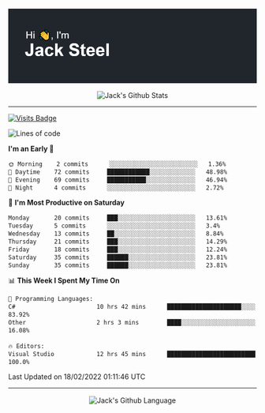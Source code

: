 <p align="center">
  <img align="center" src="https://github.com/JackSteel97/JackSteel97/blob/main/header.png?raw=true" alt="Hi, I'm Jack Steel" /> 
 </p>
<p align="center">
 <img align="center" src="https://github-readme-stats.vercel.app/api?username=jacksteel97&show_icons=true&count_private=true&theme=dracula" alt="Jack's Github Stats" /> 
</p>

<hr/>

[![Visits Badge](https://badges.pufler.dev/visits/JackSteel97/JackSteel97?color=blue&label=Profile%20Visits)](https://github.com/JackSteel97)
<!--START_SECTION:waka-->
![Lines of code](https://img.shields.io/badge/From%20Hello%20World%20I%27ve%20Written-911%20Thousand%20lines%20of%20code-blue)

**I'm an Early 🐤** 

```text
🌞 Morning    2 commits      ░░░░░░░░░░░░░░░░░░░░░░░░░   1.36% 
🌆 Daytime    72 commits     ████████████░░░░░░░░░░░░░   48.98% 
🌃 Evening    69 commits     ███████████░░░░░░░░░░░░░░   46.94% 
🌙 Night      4 commits      ░░░░░░░░░░░░░░░░░░░░░░░░░   2.72%

```
📅 **I'm Most Productive on Saturday** 

```text
Monday       20 commits     ███░░░░░░░░░░░░░░░░░░░░░░   13.61% 
Tuesday      5 commits      ░░░░░░░░░░░░░░░░░░░░░░░░░   3.4% 
Wednesday    13 commits     ██░░░░░░░░░░░░░░░░░░░░░░░   8.84% 
Thursday     21 commits     ███░░░░░░░░░░░░░░░░░░░░░░   14.29% 
Friday       18 commits     ███░░░░░░░░░░░░░░░░░░░░░░   12.24% 
Saturday     35 commits     ██████░░░░░░░░░░░░░░░░░░░   23.81% 
Sunday       35 commits     ██████░░░░░░░░░░░░░░░░░░░   23.81%

```


📊 **This Week I Spent My Time On** 

```text
💬 Programming Languages: 
C#                       10 hrs 42 mins      █████████████████████░░░░   83.92% 
Other                    2 hrs 3 mins        ████░░░░░░░░░░░░░░░░░░░░░   16.08%

🔥 Editors: 
Visual Studio            12 hrs 45 mins      █████████████████████████   100.0%

```


 Last Updated on 18/02/2022 01:11:46 UTC
<!--END_SECTION:waka-->

<hr/>

<p align="center">
    <img align="center" src="https://github-readme-stats.vercel.app/api/top-langs/?username=jacksteel97&langs_count=10&layout=compact&theme=dracula" alt="Jack's Github Language" /> 
</p>
